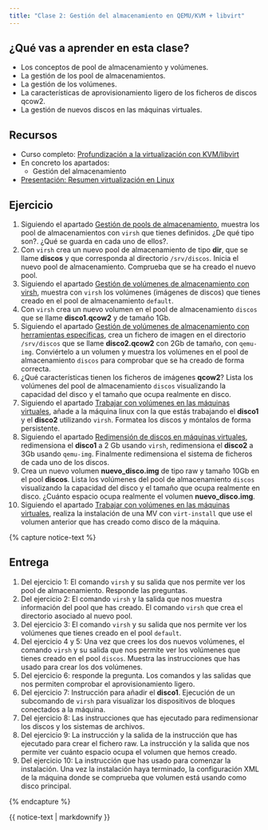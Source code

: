 ```yaml
---
title: "Clase 2: Gestión del almacenamiento en QEMU/KVM + libvirt"
---
```


## ¿Qué vas a aprender en esta clase?

* Los conceptos de pool de almacenamiento y volúmenes.
* La gestión de los pool de almacenamientos.
* La gestión de los volúmenes.
* La características de aprovisionamiento ligero de los ficheros de discos qcow2.
* La gestión de nuevos discos en las máquinas virtuales.

## Recursos

* Curso completo: [Profundización a la virtualización con KVM/libvirt](https://github.com/josedom24/curso_kvm_ow/blob/main/curso2)
* En concreto los apartados:
  * Gestión del almacenamiento
* [Presentación: Resumen virtualización en Linux](https://fp.josedomingo.org/sri/pdf/resumen_virtualizacion.pdf)

## Ejercicio

1. Siguiendo el apartado [Gestión de pools de almacenamiento](https://github.com/josedom24/curso_kvm_ow/blob/main/curso2/contenidos/unidad04/clase2.md), muestra los pool de almacenamientos con `virsh` que tienes definidos. ¿De qué tipo son?. ¿Qué se guarda en cada uno de ellos?.
2. Con `virsh` crea un nuevo pool de almacenamiento de tipo **dir**, que se llame **discos** y que corresponda al directorio `/srv/discos`. Inicia el nuevo pool de almacenamiento. Comprueba que se ha creado el nuevo pool.
3. Siguiendo el apartado [Gestión de volúmenes de almacenamiento con virsh](https://github.com/josedom24/curso_kvm_ow/blob/main/curso2/contenidos/unidad04/clase3.md), muestra con `virsh` los volúmenes (imágenes de discos) que tienes creado en el pool de almacenamiento `default`. 
4. Con `virsh` crea un nuevo volumen en el pool de almacenamiento `discos` que se llame **disco1.qcow2** y de tamaño 1Gb.
5. Siguiendo el apartado [Gestión de volúmenes de almacenamiento con herramientas específicas](https://github.com/josedom24/curso_kvm_ow/blob/main/curso2/contenidos/unidad04/clase4.md), crea un fichero de imagen en el directorio `/srv/discos` que se llame **disco2.qcow2** con 2Gb de tamaño, con `qemu-img`. Conviértelo a un volumen y muestra los volúmenes en el pool de almacenamiento `discos` para comprobar que se ha creado de forma correcta.
6. ¿Qué características tienen los ficheros de imágenes **qcow2**? Lista los volúmenes del pool de almacenamiento `discos` visualizando la capacidad del disco y el tamaño que ocupa realmente en disco.
7. Siguiendo el apartado [Trabajar con volúmenes en las máquinas virtuales](https://github.com/josedom24/curso_kvm_ow/blob/main/curso2/contenidos/unidad04/clase5.md), añade a la máquina linux con la que estás trabajando el **disco1** y el **disco2** utilizando `virsh`. Formatea los discos y móntalos de forma persistente.
8. Siguiendo el apartado [Redimensión de discos en máquinas virtuales](https://github.com/josedom24/curso_kvm_ow/blob/main/curso2/contenidos/unidad04/clase6.md), redimensiona el **disco1** a 2 Gb usando `virsh`, redimensiona el **disco2** a 3Gb usando `qemu-img`. Finalmente redimensiona el sistema de ficheros de cada uno de los discos.
9. Crea un nuevo volumen **nuevo_disco.img** de tipo raw y tamaño 10Gb en el pool **discos**. Lista los volúmenes del pool de almacenamiento `discos` visualizando la capacidad del disco y el tamaño que ocupa realmente en disco. ¿Cuánto espacio ocupa realmente el volumen **nuevo_disco.img**.
10. Siguiendo el apartado [Trabajar con volúmenes en las máquinas virtuales](https://github.com/josedom24/curso_kvm_ow/blob/main/curso2/contenidos/unidad04/clase5.md), realiza la instalación de una MV con `virt-install` que use el volumen anterior que has creado como disco de la máquina.


{% capture notice-text %}
## Entrega

1. Del ejercicio 1: El comando `virsh` y su salida que nos permite ver los pool de almacenamiento. Responde las preguntas.
2. Del ejercicio 2: El comando `virsh` y la salida que nos muestra información del pool que has creado. El comando `virsh` que crea el directorio asociado al nuevo pool.
3. Del ejercicio 3: El comando `virsh` y su salida que nos permite ver los volúmenes que tienes creado en el pool `default`. 
4. Del ejercicio 4 y 5:  Una vez que crees los dos nuevos volúmenes, el comando `virsh` y su salida que nos permite ver los volúmenes que tienes creado en el pool `discos`. Muestra las instrucciones que has usado para crear los dos volúmenes.
6. Del ejercicio 6: responde la pregunta. Los comandos y las salidas que nos permiten comprobar el aprovisionamiento ligero.
7. Del ejercicio 7: Instrucción para añadir el **disco1**. Ejecución de un subcomando de `virsh` para visualizar los dispositivos de bloques conectados a la máquina.
8. Del ejercicio 8: Las instrucciones que has ejecutado para redimensionar los discos y los sistemas de archivos.
9. Del ejercicio 9: La instrucción y la salida de la instrucción que has ejecutado para crear el fichero raw. La instrucción y la salida que nos permite ver cuánto espacio ocupa el volumen que hemos creado.
10. Del ejercicio 10: La instrucción que has usado para comenzar la instalación. Una vez la instalación haya terminado, la configuración XML de la máquina donde se comprueba que volumen está usando como disco principal.

{% endcapture %}<div class="notice--info">{{ notice-text | markdownify }}</div>